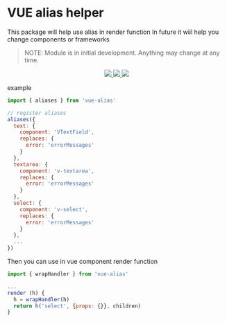 
# VUE alias helper

This package will help use alias in render function
In future it wiil help you change components or frameworks

> NOTE: Module is in initial development. Anything may change at any time.

<p align="center">
  <a href="https://npmcharts.com/compare/vue-alias?minimal=true">
    <img src="http://img.shields.io/npm/dm/vue-alias.svg">
  </a>
  <a href="https://www.npmjs.org/package/vue-alias">
    <img src="https://img.shields.io/npm/v/vue-alias.svg">
  </a>
  <a href="LICENSE">
    <img src="https://img.shields.io/badge/License-MIT-yellow.svg">
  </a>
</p>

example

```js
import { aliases } from 'vue-alias'

// register aliases
aliases({
  text: {
    component: 'VTextField',
    replaces: {
      error: 'errorMessages'
    }
  },
  textarea: {
    component: 'v-textarea',
    replaces: {
      error: 'errorMessages'
    }
  },
  select: {
    component: 'v-select',
    replaces: {
      error: 'errorMessages'
    }
  },
  ...
})
```

Then you can use in vue component render function

```js
import { wrapHandler } from 'vue-alias'

...
render (h) {
  h = wrapHandler(h)
  return h('select', {props: {}}, children)
}
```